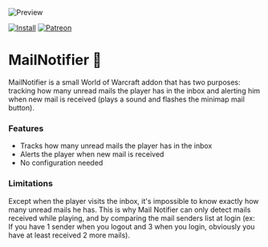 ![Preview](http://jaliborc.com/images/addons/large/mailnotifier.jpg)

[![Install](http://jaliborc.com/images/external/twitch_client.png)](https://www.curseforge.com/wow/addons/mailnotifier/download?client=y)
[![Patreon](http://jaliborc.com/images/external/patreon.png#1)](https://www.patreon.com/jaliborc)

# MailNotifier :e-mail:
MailNotifier is a small World of Warcraft addon that has two purposes: tracking how many unread mails the player has in the inbox and alerting him when new mail is received (plays a sound and flashes the minimap mail button).

### Features
* Tracks how many unread mails the player has in the inbox
* Alerts the player when new mail is received
* No configuration needed

### Limitations
Except when the player visits the inbox, it's impossible to know exactly how many unread mails he has. This is why Mail Notifier can only detect mails received while playing, and by comparing the mail senders list at login (ex: If you have 1 sender when you logout and 3 when you login, obviously you have at least received 2 more mails).
